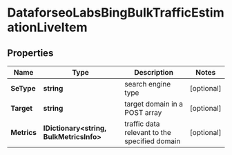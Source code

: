 # DataforseoLabsBingBulkTrafficEstimationLiveItem


## Properties

| Name | Type | Description | Notes |
|------------ | ------------- | ------------- | -------------|
**SeType** | **string** | search engine type |[optional]|
**Target** | **string** | target domain in a POST array |[optional]|
**Metrics** | **IDictionary<string, BulkMetricsInfo>** | traffic data relevant to the specified domain |[optional]|
